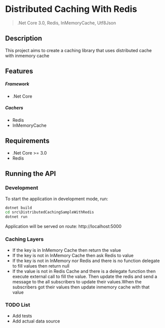 # Distributed Caching With Redis

> .Net Core 3.0, Redis, InMemoryCache, Utf8Json

## Description
This project aims to create a caching library that uses distributed cache with inmemory cache

## Features
##### Framework
- .Net Core
##### Cachers
- Redis
- InMemoryCache

## Requirements
- .Net Core >= 3.0
- Redis

## Running the API
### Development
To start the application in development mode, run:

```cmd
dotnet build
cd src\DistributedCachingSampleWithRedis
dotnet run
```
Application will be served on route: 
http://localhost:5000

### Caching Layers
- If the key is in InMemory Cache then return the value
- If the key is not in InMemory Cache then ask Redis to value
- If the key is not in InMemory nor Redis and there is no function delegate to fill values then return null
- If the value is not in Redis Cache and there is a delegate function then execute external call to fill the value. Then update the redis and send a message to the all subscribers to update their values.When the subscribers got their values then update inmemory cache with that value

### TODO List
- Add tests
- Add actual data source
